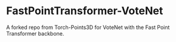 # FastPointTransformer-VoteNet
A forked repo from Torch-Points3D for VoteNet with the Fast Point Transformer backbone.
